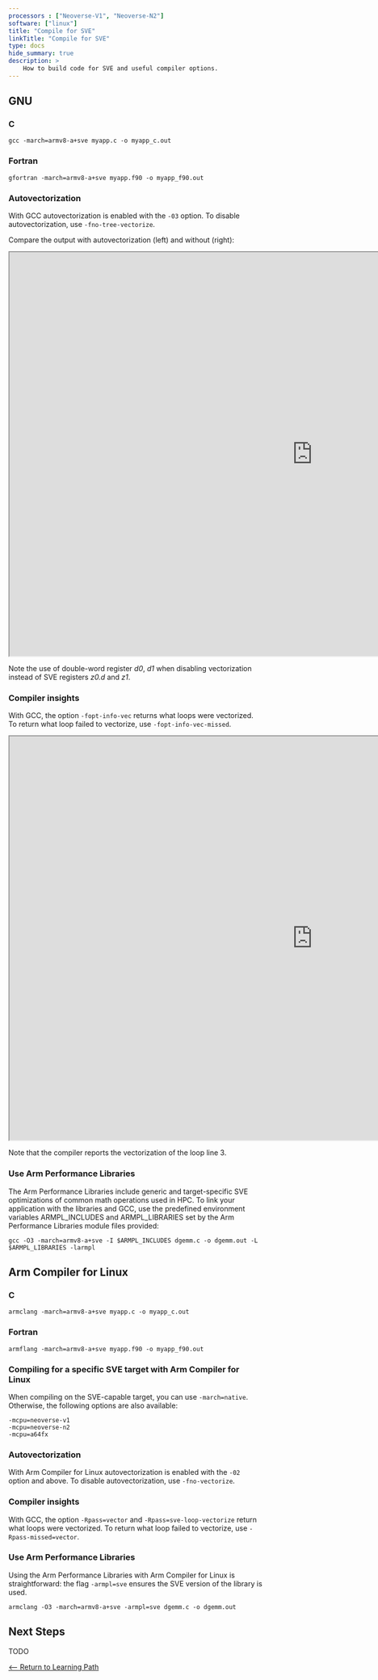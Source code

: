 ```yaml
---
processors : ["Neoverse-V1", "Neoverse-N2"]
software: ["linux"]
title: "Compile for SVE"
linkTitle: "Compile for SVE"
type: docs
hide_summary: true
description: >
    How to build code for SVE and useful compiler options.
---
```


## GNU

### C

```console
gcc -march=armv8-a+sve myapp.c -o myapp_c.out
```

### Fortran

```console
gfortran -march=armv8-a+sve myapp.f90 -o myapp_f90.out
```

### Autovectorization

With GCC autovectorization is enabled with the `-03` option. To disable autovectorization, use `-fno-tree-vectorize`.

Compare the output with autovectorization (left) and without (right):

<iframe width="1200px" height="800px" src="https://godbolt.org/e#g:!((g:!((g:!((h:codeEditor,i:(filename:'1',fontScale:14,fontUsePx:'0',j:1,lang:___c,source:'int+fun(double+*+restrict+a,+double+*+restrict+b,+int+size)%0A%7B%0A++for+(int+i%3D0%3B+i+%3C+size%3B+%2B%2Bi)%0A++%7B%0A++++b%5Bi%5D+%2B%3D+a%5Bi%5D%3B%0A++%7D%0A%7D'),l:'5',n:'0',o:'C+source+%231',t:'0')),k:30.548302872062667,l:'4',n:'0',o:'',s:0,t:'0'),(g:!((h:compiler,i:(compiler:carm64g1210,filters:(b:'0',binary:'1',commentOnly:'0',demangle:'0',directives:'0',execute:'1',intel:'0',libraryCode:'0',trim:'1'),flagsViewOpen:'1',fontScale:14,fontUsePx:'0',j:1,lang:___c,libs:!(),options:'-O3+-march%3Darmv8-a%2Bsve+-fno-tree-vectorize+',source:1,tree:'1'),l:'5',n:'0',o:'ARM64+gcc+12.1+(C,+Editor+%231,+Compiler+%231)',t:'0'),(h:compiler,i:(compiler:carm64g1210,filters:(b:'0',binary:'1',commentOnly:'0',demangle:'0',directives:'0',execute:'1',intel:'0',libraryCode:'0',trim:'1'),flagsViewOpen:'1',fontScale:14,fontUsePx:'0',j:2,lang:___c,libs:!(),options:'-O3+-march%3Darmv8-a%2Bsve',source:1,tree:'1'),l:'5',n:'0',o:'ARM64+gcc+12.1+(C,+Editor+%231,+Compiler+%232)',t:'0'),(h:diff,i:(fontScale:14,fontUsePx:'0',lhs:2,lhsdifftype:0,rhs:1,rhsdifftype:0),l:'5',n:'0',o:'Diff+Viewer+ARM64+gcc+12.1+vs+ARM64+gcc+12.1',t:'0')),k:69.45169712793732,l:'4',n:'0',o:'',s:2,t:'0')),l:'2',n:'0',o:'',t:'0')),version:4"></iframe>

Note the use of double-word register _d0_, _d1_ when disabling vectorization instead of SVE registers _z0.d_ and _z1_.

### Compiler insights

With GCC, the option `-fopt-info-vec` returns what loops were vectorized. To return what loop failed to vectorize, use `-fopt-info-vec-missed`.

<iframe width="1200px" height="800px" src="https://godbolt.org/e#g:!((g:!((g:!((h:codeEditor,i:(filename:'1',fontScale:14,fontUsePx:'0',j:1,lang:___c,source:'int+fun(double+*+restrict+a,+double+*+restrict+b,+int+size)%0A%7B%0A++for+(int+i%3D0%3B+i+%3C+size%3B+%2B%2Bi)%0A++%7B%0A++++b%5Bi%5D+%2B%3D+a%5Bi%5D%3B%0A++%7D%0A%7D'),l:'5',n:'0',o:'C+source+%231',t:'0')),k:19.937205651491368,l:'4',n:'0',o:'',s:0,t:'0'),(g:!((h:compiler,i:(compiler:carm64g1210,filters:(b:'0',binary:'1',commentOnly:'0',demangle:'0',directives:'0',execute:'1',intel:'0',libraryCode:'0',trim:'1'),flagsViewOpen:'1',fontScale:14,fontUsePx:'0',j:1,lang:___c,libs:!(),options:'-O3+-march%3Darmv8-a%2Bsve+-fopt-info-vec+',source:1,tree:'1'),l:'5',n:'0',o:'ARM64+gcc+12.1+(C,+Editor+%231,+Compiler+%231)',t:'0')),k:24.13927285458632,l:'4',n:'0',o:'',s:0,t:'0'),(g:!((h:output,i:(compilerName:'ARM64+gcc+12.1',editorid:1,fontScale:14,fontUsePx:'0',j:1,wrap:'1'),l:'5',n:'0',o:'Output+of+ARM64+gcc+12.1+(Compiler+%231)',t:'0')),k:55.923521493922316,l:'4',n:'0',o:'',s:0,t:'0')),l:'2',n:'0',o:'',t:'0')),version:4"></iframe>

Note that the compiler reports the vectorization of the loop line 3.

### Use Arm Performance Libraries

The Arm Performance Libraries include generic and target-specific SVE optimizations of common math operations used in HPC. To link your application with the libraries and GCC, use the predefined environment variables ARMPL_INCLUDES and ARMPL_LIBRARIES set by the Arm Performance Libraries module files provided:

```console
gcc -O3 -march=armv8-a+sve -I $ARMPL_INCLUDES dgemm.c -o dgemm.out -L $ARMPL_LIBRARIES -larmpl
```

## Arm Compiler for Linux

### C

```console
armclang -march=armv8-a+sve myapp.c -o myapp_c.out
```

### Fortran

```console
armflang -march=armv8-a+sve myapp.f90 -o myapp_f90.out
```

### Compiling for a specific SVE target with Arm Compiler for Linux

When compiling on the SVE-capable target, you can use `-march=native`. Otherwise, the following options are also available:
```console
-mcpu=neoverse-v1
-mcpu=neoverse-n2
-mcpu=a64fx
```

### Autovectorization

With Arm Compiler for Linux autovectorization is enabled with the `-02` option and above. To disable autovectorization, use `-fno-vectorize`.

### Compiler insights

With GCC, the option `-Rpass=vector` and `-Rpass=sve-loop-vectorize` return what loops were vectorized. To return what loop failed to vectorize, use `-Rpass-missed=vector`.

### Use Arm Performance Libraries

Using the Arm Performance Libraries with Arm Compiler for Linux is straightforward: the flag `-armpl=sve` ensures the SVE version of the library is used.

```console
armclang -O3 -march=armv8-a+sve -armpl=sve dgemm.c -o dgemm.out
```

## Next Steps

TODO

[<-- Return to Learning Path](/hpc/port_to_sve/#sections)